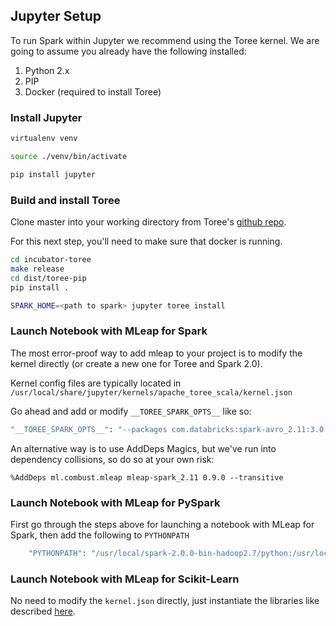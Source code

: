 ## Jupyter Setup

To run Spark within Jupyter we recommend using the Toree kernel. We are going to assume you already have the following installed:
1. Python 2.x
2. PIP
3. Docker (required to install Toree)

### Install Jupyter

```bash
virtualenv venv

source ./venv/bin/activate

pip install jupyter
```

### Build and install Toree

Clone master into your working directory from Toree's [github repo](https://github.com/apache/incubator-toree/blob/master/README.md).

For this next step, you'll need to make sure that docker is running.

```bash
cd incubator-toree
make release
cd dist/toree-pip
pip install .

SPARK_HOME=<path to spark> jupyter toree install
```

### Launch Notebook with MLeap for Spark

The most error-proof way to add mleap to your project is to modify the kernel directly (or create a new one for Toree and Spark 2.0).

Kernel config files are typically located in `/usr/local/share/jupyter/kernels/apache_toree_scala/kernel.json`

Go ahead and add or modify `__TOREE_SPARK_OPTS__` like so:

```bash
"__TOREE_SPARK_OPTS__": "--packages com.databricks:spark-avro_2.11:3.0.1,ml.combust.mleap:mleap-spark_2.11:0.9.0,"
```

An alternative way is to use AddDeps Magics, but we've run into dependency collisions, so do so at your own risk:

`%AddDeps ml.combust.mleap mleap-spark_2.11 0.9.0 --transitive`

### Launch Notebook with MLeap for PySpark

First go through the steps above for launching a notebook with MLeap for Spark, then add the following to `PYTHONPATH`

```bash
    "PYTHONPATH": "/usr/local/spark-2.0.0-bin-hadoop2.7/python:/usr/local/spark-2.0.0-bin-hadoop2.7/python/lib/py4j-0.10.1-src.zip:/<git directory>/combust/combust-mleap/python",
```

### Launch Notebook with MLeap for Scikit-Learn

No need to modify the `kernel.json` directly, just instantiate the libraries like described [here](../scikit-learn/index.md).
